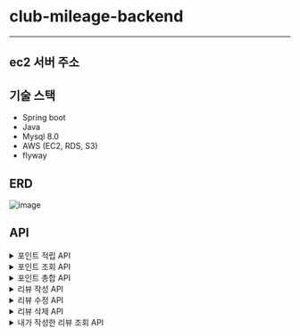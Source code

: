 # club-mileage-backend

----------------
## ec2 서버 주소

## 기술 스택
- Spring boot
- Java
- Mysql 8.0
- AWS (EC2, RDS, S3)
- flyway

## ERD  
![image](https://user-images.githubusercontent.com/78741410/178092157-a89628a4-88fc-41cd-8980-5930c7bbc93f.png)

## API
<details>
<summary>포인트 적립 API</summary>
<div markdown="1">    

``` json
post /events
{
        "type": String,
        "action": String,
        "reviewId": String,
        "content": String,
        "attachedPhotoIds": [String],
        "placeId": String,
        "userId": String
}
```
리뷰 등록 시

![image](https://user-images.githubusercontent.com/78741410/178099200-c35004f2-7911-49ba-a33c-2d63bc37f56e.png)

리뷰 수정 시
	
![image](https://user-images.githubusercontent.com/78741410/178101171-d323d064-b844-4f44-bdae-bfac6c60b940.png)
	
리뷰 삭제 시

![image](https://user-images.githubusercontent.com/78741410/178100962-31346e5c-2767-4db6-b891-064c9956bf57.png)



</div>
</details>


<details>
<summary>포인트 조회 API</summary>
<div markdown="1">    

``` json
get /events
{
        "userId": String
}
```

``` json
{
    "id": "ac5f36b5-58e9-4f12-9f74-062830432cc1",
    "dateTime": "2022-07-09T09:36:17.605+00:00",
    "status": 200,
    "message": "포인트 조회 성공",
    "list": {
        "pointTotal": 2,
        "historyList": [
            {
                "createdAt": "2022-07-09T09:29:59.631+00:00",
                "targetId": "66162bcb-f4ca-4588-b7d6-c8f1412da1e4",
                "eventType": "REVIEW",
                "actionType": "ADD",
                "point": 2
            },
            {
                "createdAt": "2022-07-09T09:31:02.946+00:00",
                "targetId": "66162bcb-f4ca-4588-b7d6-c8f1412da1e4",
                "eventType": "REVIEW",
                "actionType": "MOD",
                "point": 1
            },
            {
                "createdAt": "2022-07-09T09:34:19.378+00:00",
                "targetId": "66162bcb-f4ca-4588-b7d6-c8f1412da1e4",
                "eventType": "REVIEW",
                "actionType": "MOD",
                "point": -1
            }
        ]
    }
}
```

</div>
</details>

<details>
<summary>포인트 총합 API</summary>
<div markdown="1">    

``` json
get /point/total
{
   "userId": String
}
```
![image](https://user-images.githubusercontent.com/78741410/178099448-52496fa3-8bad-47c0-8d63-a6d998679370.png)


</div>
</details>

<details>
<summary>리뷰 작성 API</summary>
<div markdown="1">    

``` json
post /review
{
  "file" : MultipartFile
	"requestDto" :{
                  "placeId": String,
                  "userId": String,
                  "content" : String
  }
}
```
![image](https://user-images.githubusercontent.com/78741410/178096289-d57f84f5-0e92-4731-864f-212555c5470a.png)

</div>
</details>

<details>
<summary>리뷰 수정 API</summary>
<div markdown="1">    

``` json
post /review/update
{
  "file" : MultipartFile
	"requestDto" :{
                  "placeId": String,
                  "userId": String,
                  "content" : String
  }
}
```
![image](https://user-images.githubusercontent.com/78741410/178097436-be8dc95a-e4cd-4dfb-b73a-3a40fc253b06.png)

</div>
</details>

<details>
<summary>리뷰 삭제 API</summary>
<div markdown="1">    

``` json
delete /review/{userId}/{reviewId}

```
![image](https://user-images.githubusercontent.com/78741410/178097478-18cfcdfe-cd60-4f08-ae71-9daef2c642b6.png)
</div>
</details>

<details>
<summary>내가 작성한 리뷰 조회 API</summary>
<div markdown="1">    

``` json
GET /review
{
 "userId": String
}
```
![image](https://user-images.githubusercontent.com/78741410/178092576-23549427-3e3d-486e-b113-d52f0dfb2dee.png)

</div>
</details>


